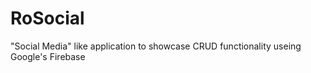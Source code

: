 # RoSocial
 "Social Media" like application to showcase CRUD functionality useing Google's Firebase
